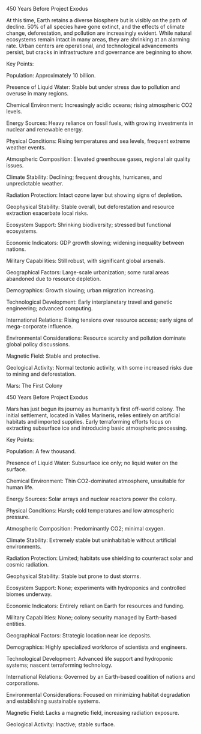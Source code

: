 450 Years Before Project Exodus

At this time, Earth retains a diverse biosphere but is visibly on the path of decline. 50% of all species have gone extinct, and the effects of climate change, deforestation, and pollution are increasingly evident. While natural ecosystems remain intact in many areas, they are shrinking at an alarming rate. Urban centers are operational, and technological advancements persist, but cracks in infrastructure and governance are beginning to show.

Key Points:

Population: Approximately 10 billion.

Presence of Liquid Water: Stable but under stress due to pollution and overuse in many regions.

Chemical Environment: Increasingly acidic oceans; rising atmospheric CO2 levels.

Energy Sources: Heavy reliance on fossil fuels, with growing investments in nuclear and renewable energy.

Physical Conditions: Rising temperatures and sea levels, frequent extreme weather events.

Atmospheric Composition: Elevated greenhouse gases, regional air quality issues.

Climate Stability: Declining; frequent droughts, hurricanes, and unpredictable weather.

Radiation Protection: Intact ozone layer but showing signs of depletion.

Geophysical Stability: Stable overall, but deforestation and resource extraction exacerbate local risks.

Ecosystem Support: Shrinking biodiversity; stressed but functional ecosystems.

Economic Indicators: GDP growth slowing; widening inequality between nations.

Military Capabilities: Still robust, with significant global arsenals.

Geographical Factors: Large-scale urbanization; some rural areas abandoned due to resource depletion.

Demographics: Growth slowing; urban migration increasing.

Technological Development: Early interplanetary travel and genetic engineering; advanced computing.

International Relations: Rising tensions over resource access; early signs of mega-corporate influence.

Environmental Considerations: Resource scarcity and pollution dominate global policy discussions.

Magnetic Field: Stable and protective.

Geological Activity: Normal tectonic activity, with some increased risks due to mining and deforestation.

Mars: The First Colony

450 Years Before Project Exodus

Mars has just begun its journey as humanity’s first off-world colony. The initial settlement, located in Valles Marineris, relies entirely on artificial habitats and imported supplies. Early terraforming efforts focus on extracting subsurface ice and introducing basic atmospheric processing.

Key Points:

Population: A few thousand.

Presence of Liquid Water: Subsurface ice only; no liquid water on the surface.

Chemical Environment: Thin CO2-dominated atmosphere, unsuitable for human life.

Energy Sources: Solar arrays and nuclear reactors power the colony.

Physical Conditions: Harsh; cold temperatures and low atmospheric pressure.

Atmospheric Composition: Predominantly CO2; minimal oxygen.

Climate Stability: Extremely stable but uninhabitable without artificial environments.

Radiation Protection: Limited; habitats use shielding to counteract solar and cosmic radiation.

Geophysical Stability: Stable but prone to dust storms.

Ecosystem Support: None; experiments with hydroponics and controlled biomes underway.

Economic Indicators: Entirely reliant on Earth for resources and funding.

Military Capabilities: None; colony security managed by Earth-based entities.

Geographical Factors: Strategic location near ice deposits.

Demographics: Highly specialized workforce of scientists and engineers.

Technological Development: Advanced life support and hydroponic systems; nascent terraforming technology.

International Relations: Governed by an Earth-based coalition of nations and corporations.

Environmental Considerations: Focused on minimizing habitat degradation and establishing sustainable systems.

Magnetic Field: Lacks a magnetic field, increasing radiation exposure.

Geological Activity: Inactive; stable surface.
